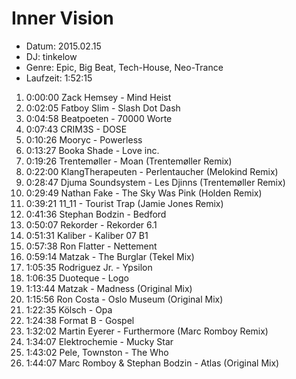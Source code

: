 # Inner Vision

* Datum: 2015.02.15
* DJ: tinkelow
* Genre: Epic, Big Beat, Tech-House, Neo-Trance
* Laufzeit: 1:52:15

1.  0:00:00 Zack Hemsey - Mind Heist
2.  0:02:05 Fatboy Slim - Slash Dot Dash
3.  0:04:58 Beatpoeten - 70000 Worte
4.  0:07:43 CRIM3S - DOSE
5.  0:10:26 Mooryc - Powerless
6.  0:13:27 Booka Shade - Love inc.
7.  0:19:26 Trentemøller - Moan (Trentemøller Remix)
8.  0:22:00 KlangTherapeuten - Perlentaucher (Melokind Remix)
9.  0:28:47 Djuma Soundsystem - Les Djinns (Trentemøller Remix)
10. 0:29:49 Nathan Fake - The Sky Was Pink (Holden Remix)
11. 0:39:21 11_11 - Tourist Trap (Jamie Jones Remix)
12. 0:41:36 Stephan Bodzin - Bedford
13. 0:50:07 Rekorder - Rekorder 6.1
14. 0:51:31 Kaliber - Kaliber 07 B1
15. 0:57:38 Ron Flatter - Nettement
16. 0:59:14 Matzak - The Burglar (Tekel Mix)
17. 1:05:35 Rodriguez Jr. - Ypsilon
18. 1:06:35 Duoteque - Logo
19. 1:13:44 Matzak - Madness (Original Mix)
20. 1:15:56 Ron Costa - Oslo Museum (Original Mix)
21. 1:22:35 Kölsch - Opa
22. 1:24:38 Format B - Gospel
23. 1:32:02 Martin Eyerer - Furthermore (Marc Romboy Remix)
24. 1:34:07 Elektrochemie - Mucky Star
25. 1:43:02 Pele, Townston - The Who
26. 1:44:07 Marc Romboy & Stephan Bodzin - Atlas (Original Mix)

